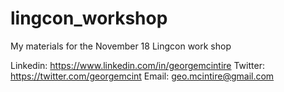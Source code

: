 # lingcon_workshop

My materials for the November 18 Lingcon work shop

Linkedin: https://www.linkedin.com/in/georgemcintire
Twitter: https://twitter.com/georgemcint
Email: geo.mcintire@gmail.com
